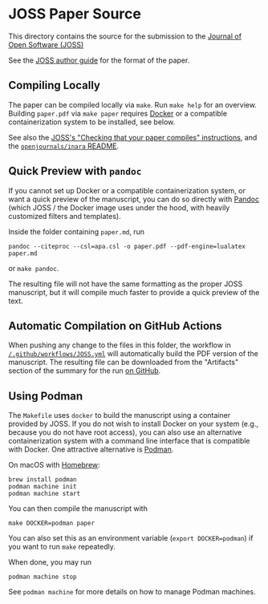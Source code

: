 <!--
SPDX-FileCopyrightText: © 2025 Michael Goerz <mail@michaelgoerz.net>

SPDX-License-Identifier: CC-BY-4.0
-->

# JOSS Paper Source

This directory contains the source for the submission to the [Journal of Open Software (JOSS)](https://joss.theoj.org)

See the [JOSS author guide](https://joss.readthedocs.io/en/latest/paper.html) for the format of the paper.

## Compiling Locally

The paper can be compiled locally via `make`. Run `make help` for an overview. Building `paper.pdf` via `make paper` requires [Docker](https://www.docker.com/products/docker-desktop/) or a compatible containerization system to be installed, see below.

See also the [JOSS's "Checking that your paper compiles" instructions](https://joss.readthedocs.io/en/latest/paper.html#checking-that-your-paper-compiles), and the [`openjournals/inara` README](https://github.com/openjournals/inara).


## Quick Preview with `pandoc`

If you cannot set up Docker or a compatible containerization system, or want a quick preview of the manuscript, you can do so directly with [Pandoc](https://pandoc.org) (which JOSS / the Docker image uses under the hood, with heavily customized filters and templates). 

Inside the folder containing `paper.md`, run

```
pandoc --citeproc --csl=apa.csl -o paper.pdf --pdf-engine=lualatex paper.md
```

or `make pandoc`.

The resulting file will not have the same formatting as the proper JOSS manuscript, but it will compile much faster to provide a quick preview of the text.


## Automatic Compilation on GitHub Actions

When pushing any change to the files in this folder, the workflow in [`/.github/workflows/JOSS.yml`](https://github.com/JuliaQuantumControl/GRAPE.jl/blob/joss/.github/workflows/JOSS.yml) will automatically build the PDF version of the manuscript. The resulting file can be downloaded from the "Artifacts" section of the summary for the run [on GitHub](https://github.com/JuliaQuantumControl/GRAPE.jl/actions/workflows/JOSS.yml).


## Using Podman

The `Makefile` uses `docker` to build the manuscript using a container provided by JOSS. If you do not wish to install Docker on your system (e.g., because you do not have root access), you can also use an alternative containerization system with a command line interface that is compatible with Docker. One attractive alternative is [Podman](https://podman.io).

On macOS with [Homebrew](https://brew.sh):

```
brew install podman
podman machine init
podman machine start
```

You can then compile the manuscript with

```
make DOCKER=podman paper
```

You can also set this as an environment variable (`export DOCKER=podman`) if you want to run `make` repeatedly.

When done, you may run

```
podman machine stop
```

See `podman machine` for more details on how to manage Podman machines.
